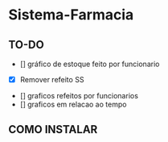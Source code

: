 # Sistema-Farmacia

## TO-DO
 - [] gráfico de estoque feito por funcionario
 - [x] Remover refeito SS
 - [] graficos refeitos por funcionarios
 - [] graficos em relacao ao tempo

 ## COMO INSTALAR